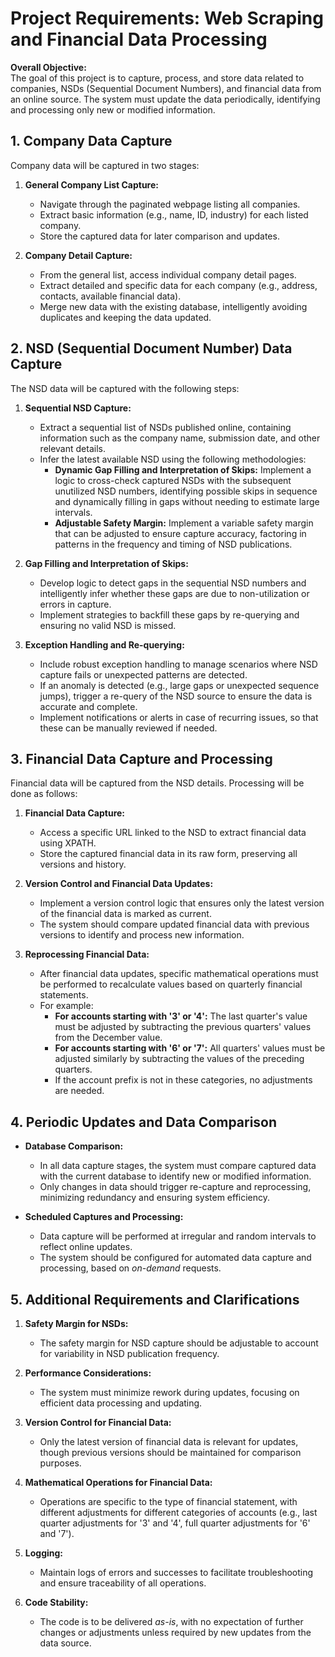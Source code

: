 # Project Requirements: Web Scraping and Financial Data Processing

**Overall Objective:**  
The goal of this project is to capture, process, and store data related to companies, NSDs (Sequential Document Numbers), and financial data from an online source. The system must update the data periodically, identifying and processing only new or modified information.

## 1. Company Data Capture
Company data will be captured in two stages:

1. **General Company List Capture:**
   - Navigate through the paginated webpage listing all companies.
   - Extract basic information (e.g., name, ID, industry) for each listed company.
   - Store the captured data for later comparison and updates.

2. **Company Detail Capture:**
   - From the general list, access individual company detail pages.
   - Extract detailed and specific data for each company (e.g., address, contacts, available financial data).
   - Merge new data with the existing database, intelligently avoiding duplicates and keeping the data updated.

## 2. NSD (Sequential Document Number) Data Capture
The NSD data will be captured with the following steps:

1. **Sequential NSD Capture:**
   - Extract a sequential list of NSDs published online, containing information such as the company name, submission date, and other relevant details.
   - Infer the latest available NSD using the following methodologies:
     - **Dynamic Gap Filling and Interpretation of Skips:** Implement a logic to cross-check captured NSDs with the subsequent unutilized NSD numbers, identifying possible skips in sequence and dynamically filling in gaps without needing to estimate large intervals.
     - **Adjustable Safety Margin:** Implement a variable safety margin that can be adjusted to ensure capture accuracy, factoring in patterns in the frequency and timing of NSD publications.

2. **Gap Filling and Interpretation of Skips:**
   - Develop logic to detect gaps in the sequential NSD numbers and intelligently infer whether these gaps are due to non-utilization or errors in capture.
   - Implement strategies to backfill these gaps by re-querying and ensuring no valid NSD is missed.

3. **Exception Handling and Re-querying:**
   - Include robust exception handling to manage scenarios where NSD capture fails or unexpected patterns are detected.
   - If an anomaly is detected (e.g., large gaps or unexpected sequence jumps), trigger a re-query of the NSD source to ensure the data is accurate and complete.
   - Implement notifications or alerts in case of recurring issues, so that these can be manually reviewed if needed.

## 3. Financial Data Capture and Processing
Financial data will be captured from the NSD details. Processing will be done as follows:

1. **Financial Data Capture:**
   - Access a specific URL linked to the NSD to extract financial data using XPATH.
   - Store the captured financial data in its raw form, preserving all versions and history.

2. **Version Control and Financial Data Updates:**
   - Implement a version control logic that ensures only the latest version of the financial data is marked as current.
   - The system should compare updated financial data with previous versions to identify and process new information.

3. **Reprocessing Financial Data:**
   - After financial data updates, specific mathematical operations must be performed to recalculate values based on quarterly financial statements.
   - For example:
     - **For accounts starting with '3' or '4':** The last quarter's value must be adjusted by subtracting the previous quarters' values from the December value.
     - **For accounts starting with '6' or '7':** All quarters' values must be adjusted similarly by subtracting the values of the preceding quarters.
     - If the account prefix is not in these categories, no adjustments are needed.

## 4. Periodic Updates and Data Comparison
- **Database Comparison:**
  - In all data capture stages, the system must compare captured data with the current database to identify new or modified information.
  - Only changes in data should trigger re-capture and reprocessing, minimizing redundancy and ensuring system efficiency.

- **Scheduled Captures and Processing:**
  - Data capture will be performed at irregular and random intervals to reflect online updates.
  - The system should be configured for automated data capture and processing, based on *on-demand* requests.

## 5. Additional Requirements and Clarifications

1. **Safety Margin for NSDs:**
   - The safety margin for NSD capture should be adjustable to account for variability in NSD publication frequency.

2. **Performance Considerations:**
   - The system must minimize rework during updates, focusing on efficient data processing and updating.

3. **Version Control for Financial Data:**
   - Only the latest version of financial data is relevant for updates, though previous versions should be maintained for comparison purposes.

4. **Mathematical Operations for Financial Data:**
   - Operations are specific to the type of financial statement, with different adjustments for different categories of accounts (e.g., last quarter adjustments for '3' and '4', full quarter adjustments for '6' and '7').

5. **Logging:**
   - Maintain logs of errors and successes to facilitate troubleshooting and ensure traceability of all operations.

6. **Code Stability:**
   - The code is to be delivered *as-is*, with no expectation of further changes or adjustments unless required by new updates from the data source.
